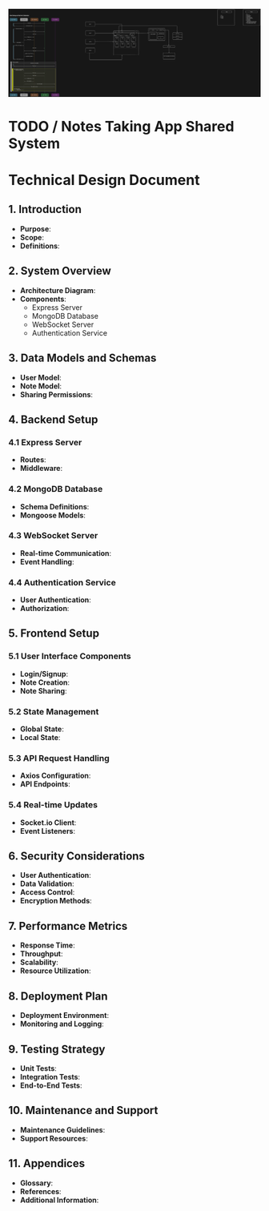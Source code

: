 ![image](diagram-export-5-30-2024-12_25_53-AM.png)

# TODO / Notes Taking App Shared System

# Technical Design Document
## 1. Introduction
- **Purpose**: 
- **Scope**: 
- **Definitions**:
## 2. System Overview
- **Architecture Diagram**: 
- **Components**: 
    - Express Server
    - MongoDB Database
    - WebSocket Server
    - Authentication Service
## 3. Data Models and Schemas
- **User Model**: 
- **Note Model**: 
- **Sharing Permissions**:
## 4. Backend Setup
### 4.1 Express Server
- **Routes**: 
- **Middleware**:
### 4.2 MongoDB Database
- **Schema Definitions**: 
- **Mongoose Models**:
### 4.3 WebSocket Server
- **Real-time Communication**: 
- **Event Handling**:
### 4.4 Authentication Service
- **User Authentication**: 
- **Authorization**:
## 5. Frontend Setup
### 5.1 User Interface Components
- **Login/Signup**: 
- **Note Creation**: 
- **Note Sharing**:
### 5.2 State Management
- **Global State**: 
- **Local State**:
### 5.3 API Request Handling
- **Axios Configuration**: 
- **API Endpoints**:
### 5.4 Real-time Updates
- **Socket.io Client**: 
- **Event Listeners**:
## 6. Security Considerations
- **User Authentication**: 
- **Data Validation**: 
- **Access Control**: 
- **Encryption Methods**:
## 7. Performance Metrics
- **Response Time**: 
- **Throughput**: 
- **Scalability**: 
- **Resource Utilization**:
## 8. Deployment Plan
- **Deployment Environment**: 
- **Monitoring and Logging**:
## 9. Testing Strategy
- **Unit Tests**: 
- **Integration Tests**: 
- **End-to-End Tests**:
## 10. Maintenance and Support
- **Maintenance Guidelines**: 
- **Support Resources**:
## 11. Appendices
- **Glossary**: 
- **References**: 
- **Additional Information**:


